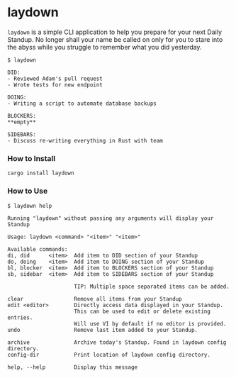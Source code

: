 # laydown

`laydown` is a simple CLI application to help you prepare for your next Daily Standup. No longer shall your name be called on only for you to stare into the abyss while you struggle to remember what you did yesterday.

```
$ laydown

DID:
- Reviewed Adam's pull request
- Wrote tests for new endpoint

DOING:
- Writing a script to automate database backups

BLOCKERS:
**empty**

SIDEBARS:
- Discuss re-writing everything in Rust with team
```

### How to Install
```
cargo install laydown
```

### How to Use
```
$ laydown help

Running "laydown" without passing any arguments will display your Standup

Usage: laydown <command> "<item>" "<item>"

Available commands:
di, did      <item>  Add item to DID section of your Standup
do, doing    <item>  Add item to DOING section of your Standup
bl, blocker  <item>  Add item to BLOCKERS section of your Standup
sb, sidebar  <item>  Add item to SIDEBARS section of your Standup

                     TIP: Multiple space separated items can be added.

clear                Remove all items from your Standup
edit <editor>        Directly access data displayed in your Standup.
                     This can be used to edit or delete existing entries.
                     Will use VI by default if no editor is provided.
undo                 Remove last item added to your Standup.

archive              Archive today's Standup. Found in laydown config directory.
config-dir           Print location of laydown config directory.

help, --help         Display this message
```
